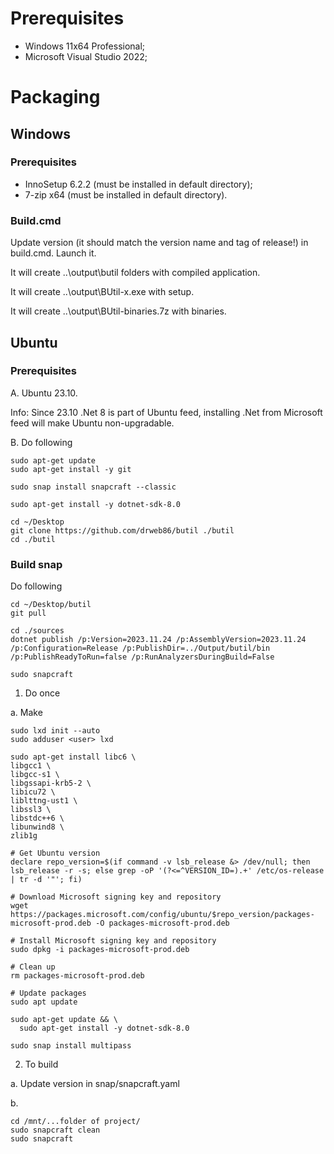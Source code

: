 # Prerequisites

- Windows 11x64 Professional;
- Microsoft Visual Studio 2022;

# Packaging

## Windows

### Prerequisites

- InnoSetup 6.2.2 (must be installed in default directory);
- 7-zip x64 (must be installed in default directory).

### Build.cmd

Update version (it should match the version name and tag of release!) in build.cmd. Launch it.

It will create ..\output\butil folders with compiled application.

It will create ..\output\BUtil-x.exe with setup.

It will create ..\output\BUtil-binaries.7z with binaries.

## Ubuntu

### Prerequisites

A. Ubuntu 23.10.

Info: Since 23.10 .Net 8 is part of Ubuntu feed, installing .Net from Microsoft feed will make Ubuntu non-upgradable.

B. Do following

```
sudo apt-get update
sudo apt-get install -y git

sudo snap install snapcraft --classic

sudo apt-get install -y dotnet-sdk-8.0

cd ~/Desktop
git clone https://github.com/drweb86/butil ./butil
cd ./butil

```

### Build snap

Do following

```
cd ~/Desktop/butil
git pull

cd ./sources
dotnet publish /p:Version=2023.11.24 /p:AssemblyVersion=2023.11.24 /p:Configuration=Release /p:PublishDir=../Output/butil/bin /p:PublishReadyToRun=false /p:RunAnalyzersDuringBuild=False

sudo snapcraft
```

1. Do once

a. Make 

```
sudo lxd init --auto
sudo adduser <user> lxd

sudo apt-get install libc6 \
libgcc1 \
libgcc-s1 \
libgssapi-krb5-2 \
libicu72 \
liblttng-ust1 \
libssl3 \
libstdc++6 \
libunwind8 \
zlib1g

# Get Ubuntu version
declare repo_version=$(if command -v lsb_release &> /dev/null; then lsb_release -r -s; else grep -oP '(?<=^VERSION_ID=).+' /etc/os-release | tr -d '"'; fi)

# Download Microsoft signing key and repository
wget https://packages.microsoft.com/config/ubuntu/$repo_version/packages-microsoft-prod.deb -O packages-microsoft-prod.deb

# Install Microsoft signing key and repository
sudo dpkg -i packages-microsoft-prod.deb

# Clean up
rm packages-microsoft-prod.deb

# Update packages
sudo apt update

sudo apt-get update && \
  sudo apt-get install -y dotnet-sdk-8.0

sudo snap install multipass
```

2. To build

a. Update version in snap/snapcraft.yaml

b.

```
cd /mnt/...folder of project/
sudo snapcraft clean
sudo snapcraft
```